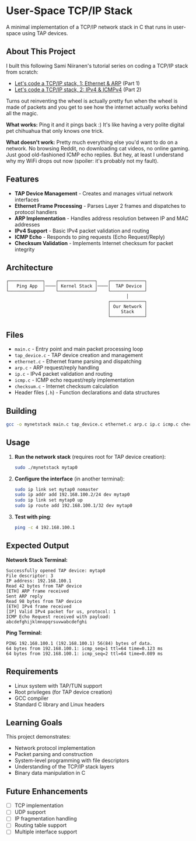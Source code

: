 # User-Space TCP/IP Stack

A minimal implementation of a TCP/IP network stack in C that runs in user-space using TAP devices.

## About This Project

I built this following Sami Niiranen's tutorial series on coding a TCP/IP stack from scratch:
- [Let's code a TCP/IP stack, 1: Ethernet & ARP](https://www.saminiir.com/lets-code-tcp-ip-stack-1-ethernet-arp/) (Part 1)
- [Let's code a TCP/IP stack, 2: IPv4 & ICMPv4](https://www.saminiir.com/lets-code-tcp-ip-stack-2-ipv4-icmpv4/) (Part 2)

Turns out reinventing the wheel is actually pretty fun when the wheel is made of packets and you get to see how the internet actually works behind all the magic.

**What works:** Ping it and it pings back :) It's like having a very polite digital pet chihuahua that only knows one trick.

**What doesn't work:** Pretty much everything else you'd want to do on a network. No browsing Reddit, no downloading cat videos, no online gaming. Just good old-fashioned ICMP echo replies. But hey, at least I understand why my WiFi drops out now (spoiler: it's probably not my fault).

## Features

- **TAP Device Management** - Creates and manages virtual network interfaces
- **Ethernet Frame Processing** - Parses Layer 2 frames and dispatches to protocol handlers
- **ARP Implementation** - Handles address resolution between IP and MAC addresses
- **IPv4 Support** - Basic IPv4 packet validation and routing
- **ICMP Echo** - Responds to ping requests (Echo Request/Reply)
- **Checksum Validation** - Implements Internet checksum for packet integrity

## Architecture

```
┌─────────────┐    ┌──────────────┐    ┌─────────────┐
│   Ping App  │────│ Kernel Stack │────│  TAP Device │
└─────────────┘    └──────────────┘    └─────────────┘
                                              │
                                       ┌─────────────┐
                                       │ Our Network │
                                       │    Stack    │
                                       └─────────────┘
```

## Files

- `main.c` - Entry point and main packet processing loop
- `tap_device.c` - TAP device creation and management
- `ethernet.c` - Ethernet frame parsing and dispatching
- `arp.c` - ARP request/reply handling
- `ip.c` - IPv4 packet validation and routing
- `icmp.c` - ICMP echo request/reply implementation
- `checksum.c` - Internet checksum calculation
- Header files (`.h`) - Function declarations and data structures

## Building

```bash
gcc -o mynetstack main.c tap_device.c ethernet.c arp.c ip.c icmp.c checksum.c -Wall
```

## Usage

1. **Run the network stack** (requires root for TAP device creation):
   ```bash
   sudo ./mynetstack mytap0
   ```

2. **Configure the interface** (in another terminal):
   ```bash
   sudo ip link set mytap0 nomaster
   sudo ip addr add 192.168.100.2/24 dev mytap0  
   sudo ip link set mytap0 up
   sudo ip route add 192.168.100.1/32 dev mytap0
   ```

3. **Test with ping**:
   ```bash
   ping -c 4 192.168.100.1
   ```

## Expected Output

**Network Stack Terminal:**
```
Successfully opened TAP device: mytap0
File descriptor: 3
IP address: 192.168.100.1
Read 42 bytes from TAP device
[ETH] ARP frame received
Sent ARP reply
Read 98 bytes from TAP device
[ETH] IPv4 frame received
[IP] Valid IPv4 packet for us, protocol: 1
ICMP Echo Request received with payload: abcdefghijklmnopqrsuvwabcdefghi
```

**Ping Terminal:**
```
PING 192.168.100.1 (192.168.100.1) 56(84) bytes of data.
64 bytes from 192.168.100.1: icmp_seq=1 ttl=64 time=0.123 ms
64 bytes from 192.168.100.1: icmp_seq=2 ttl=64 time=0.089 ms
```

## Requirements

- Linux system with TAP/TUN support
- Root privileges (for TAP device creation)  
- GCC compiler
- Standard C library and Linux headers

## Learning Goals

This project demonstrates:
- Network protocol implementation
- Packet parsing and construction
- System-level programming with file descriptors
- Understanding of the TCP/IP stack layers
- Binary data manipulation in C

## Future Enhancements

- [ ] TCP implementation
- [ ] UDP support  
- [ ] IP fragmentation handling
- [ ] Routing table support
- [ ] Multiple interface support

